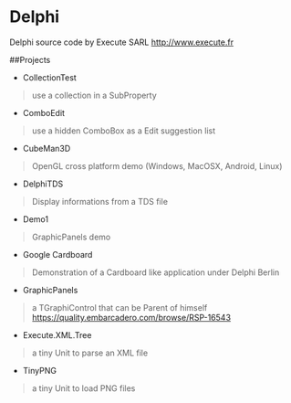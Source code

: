 # Delphi
Delphi source code by Execute SARL
http://www.execute.fr

##Projects

- CollectionTest
> use a collection in a SubProperty

- ComboEdit
> use a hidden ComboBox as a Edit suggestion list

- CubeMan3D
> OpenGL cross platform demo (Windows, MacOSX, Android, Linux)

- DelphiTDS
> Display informations from a TDS file

- Demo1
> GraphicPanels demo

- Google Cardboard
> Demonstration of a Cardboard like application under Delphi Berlin

- GraphicPanels
> a TGraphiControl that can be Parent of himself  
> https://quality.embarcadero.com/browse/RSP-16543

- Execute.XML.Tree
> a tiny Unit to parse an XML file

- TinyPNG
> a tiny Unit to load PNG files
